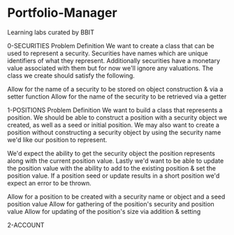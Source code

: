 # Portfolio-Manager
Learning labs curated by BBIT

0-SECURITIES
Problem Definition
We want to create a class that can be used to represent a security. Securities have names which are unique identifiers of what they represent. Additionally securities have a monetary value associated with them but for now we'll ignore any valuations. The class we create should satisfy the following.

Allow for the name of a security to be stored on object construction & via a setter function
Allow for the name of the security to be retrieved via a getter

1-POSITIONS
Problem Definition
We want to build a class that represents a position. We should be able to construct a position with a security object we created, as well as a seed or initial position. We may also want to create a position without constructing a security object by using the security name we'd like our position to represent.

We'd expect the ability to get the security object the position represents along with the current position value. Lastly we'd want to be able to update the position value with the ability to add to the existing position & set the position value. If a position seed or update results in a short position we'd expect an error to be thrown.

Allow for a position to be created with a security name or object and a seed position value
Allow for gathering of the position's security and position value
Allow for updating of the position's size via addition & setting

2-ACCOUNT
